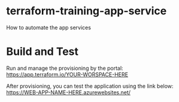 # terraform-training-app-service
How to automate the app services

# Build and Test
Run and manage the provisioning by the portal:
https://app.terraform.io/YOUR-WORSPACE-HERE

After provisioning, you can test the application using the link below:
https://WEB-APP-NAME-HERE.azurewebsites.net/


